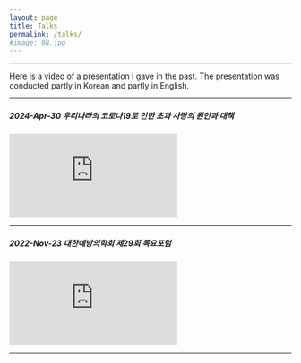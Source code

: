 ```yaml
---
layout: page
title: Talks
permalink: /talks/
#image: 08.jpg
---
```


***
Here is a video of a presentation I gave in the past. The presentation was conducted partly in Korean and partly in English.

***
##### 2024-Apr-30 우리나라의 코로나19로 인한 초과 사망의 원인과 대책
<iframe src="https://www.youtube.com/embed/_CFkudX9beM?start=1102" frameborder="0" allowfullscreen></iframe>

***

##### 2022-Nov-23 대한예방의학회 제29회 목요포럼
<iframe src="https://www.youtube.com/embed/nQ8aW96deX0?start=101" frameborder="0" allowfullscreen></iframe>

***

